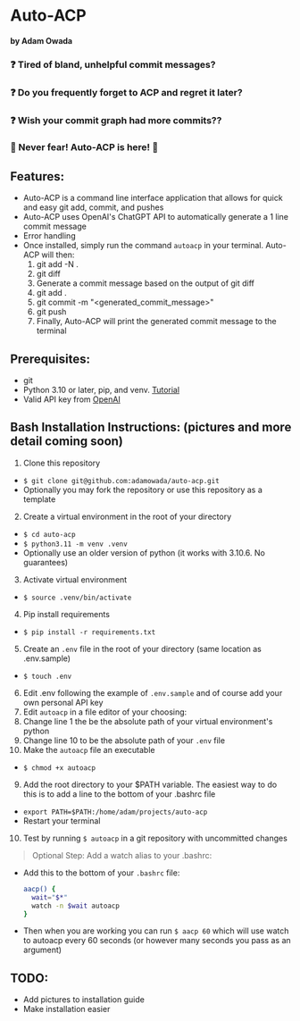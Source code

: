 # Auto-ACP 
#### by Adam Owada

### ❓ Tired of bland, unhelpful commit messages?
### ❓ Do you frequently forget to ACP and regret it later?
### ❓ Wish your commit graph had more commits??
### 🥳 Never fear! Auto-ACP is here! 🥳

## Features:
- Auto-ACP is a command line interface application that allows for quick and easy git add, commit, and pushes
- Auto-ACP uses OpenAI's ChatGPT API to automatically generate a 1 line commit message
- Error handling
- Once installed, simply run the command `autoacp` in your terminal. Auto-ACP will then:
  1. git add -N . 
  1. git diff
  1. Generate a commit message based on the output of git diff
  1. git add .
  1. git commit -m "<generated_commit_message>"
  1. git push
  1. Finally, Auto-ACP will print the generated commit message to the terminal

## Prerequisites:
- git
- Python 3.10 or later, pip, and venv. [Tutorial](https://codefellows.github.io/code-401-python-guide/curriculum/prework/python-tools)
- Valid API key from [OpenAI](https://platform.openai.com/signup)

## Bash Installation Instructions: (pictures and more detail coming soon)
1. Clone this repository
  - `$ git clone git@github.com:adamowada/auto-acp.git`
  - Optionally you may fork the repository or use this repository as a template
2. Create a virtual environment in the root of your directory
  - `$ cd auto-acp`
  - `$ python3.11 -m venv .venv`
  - Optionally use an older version of python (it works with 3.10.6. No guarantees)
3. Activate virtual environment
  - `$ source .venv/bin/activate`
4. Pip install requirements
  - `$ pip install -r requirements.txt`
5. Create an `.env` file in the root of your directory (same location as .env.sample)
  - `$ touch .env`
6. Edit .env following the example of `.env.sample` and of course add your own personal API key
7. Edit `autoacp` in a file editor of your choosing:
  1. Change line 1 the be the absolute path of your virtual environment's python
  2. Change line 10 to be the absolute path of your `.env` file
8. Make the `autoacp` file an executable
  - `$ chmod +x autoacp`
9. Add the root directory to your $PATH variable. The easiest way to do this is to add a line to the bottom of your .bashrc file
  - `export PATH=$PATH:/home/adam/projects/auto-acp`
  - Restart your terminal 
10. Test by running `$ autoacp` in a git repository with uncommitted changes
> Optional Step: Add a watch alias to your .bashrc:
  - Add this to the bottom of your `.bashrc` file:
    ```bash
    aacp() {
      wait="$*"
      watch -n $wait autoacp
    }
    ```
  - Then when you are working you can run `$ aacp 60` which will use watch to autoacp every 60 seconds (or however many seconds you pass as an argument)
 
 ## TODO:
  - Add pictures to installation guide
  - Make installation easier
  
